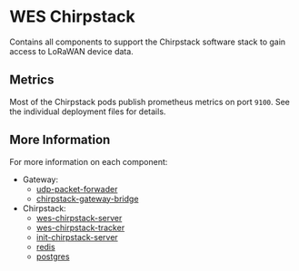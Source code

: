 # WES Chirpstack

Contains all components to support the Chirpstack software stack to gain access to LoRaWAN device data.

## Metrics

Most of the Chirpstack pods publish prometheus metrics on port `9100`. See the individual deployment files for details.

## More Information

For more information on each component:

- Gateway:
   - [udp-packet-forwader](https://github.com/RAKWireless/udp-packet-forwarder)
   - [chirpstack-gateway-bridge](https://github.com/chirpstack/chirpstack-gateway-bridge)
- Chirpstack:
   - [wes-chirpstack-server](https://github.com/waggle-sensor/wes-chirpstack-server)
   - [wes-chirpstack-tracker](https://github.com/waggle-sensor/wes-chirpstack-tracker)
   - [init-chirpstack-server](https://github.com/waggle-sensor/init-chirpstack-server)
   - [redis](https://github.com/redis/redis)
   - [postgres](https://www.postgresql.org/)
